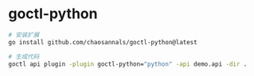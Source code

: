 # goctl-python

```bash
# 安装扩展
go install github.com/chaosannals/goctl-python@latest

# 生成代码
goctl api plugin -plugin goctl-python="python" -api demo.api -dir .
```